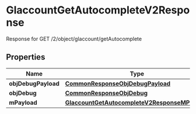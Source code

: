 

# GlaccountGetAutocompleteV2Response

Response for GET /2/object/glaccount/getAutocomplete

## Properties

| Name | Type | Description | Notes |
|------------ | ------------- | ------------- | -------------|
|**objDebugPayload** | [**CommonResponseObjDebugPayload**](CommonResponseObjDebugPayload.md) |  |  |
|**objDebug** | [**CommonResponseObjDebug**](CommonResponseObjDebug.md) |  |  [optional] |
|**mPayload** | [**GlaccountGetAutocompleteV2ResponseMPayload**](GlaccountGetAutocompleteV2ResponseMPayload.md) |  |  |




